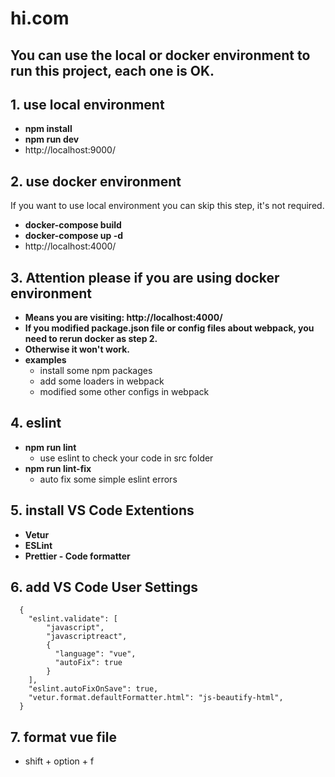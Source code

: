 # hi.com
## You can use the local or docker environment to run this project, each one is OK.

## 1. use local environment
- **npm install**
- **npm run dev**
- http://localhost:9000/

## 2. use docker environment
If you want to use local environment you can skip this step, it's not required.
 - **docker-compose build**
 - **docker-compose up -d**
 - http://localhost:4000/

## **3. Attention please if you are using docker environment**
- **Means you are visiting: http://localhost:4000/**
- **If you modified package.json file or config files about webpack, you need to rerun docker as step 2.**
- **Otherwise it won't work.**
- **examples**
  - install some npm packages
  - add some loaders in webpack
  - modified some other configs in webpack

## 4. eslint
  - **npm run lint**
    - use eslint to check your code in src folder
  - **npm run lint-fix**
    - auto fix some simple eslint errors

## 5. install VS Code Extentions
  - **Vetur**
  - **ESLint**
  - **Prettier - Code formatter**

## 6. add VS Code User Settings
```
  {
    "eslint.validate": [
        "javascript",
        "javascriptreact",
        {
          "language": "vue",
          "autoFix": true
        }
    ],
    "eslint.autoFixOnSave": true,
    "vetur.format.defaultFormatter.html": "js-beautify-html",
  }
```
## 7. format vue file
  - shift + option + f
